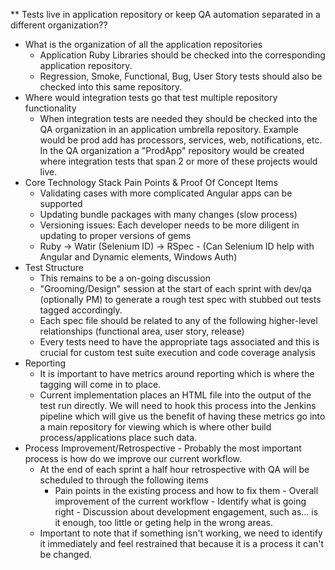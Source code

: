 ** Tests live in application repository or keep QA automation separated in a different organization??
- What is the organization of all the application repositories
	+ Application Ruby Libraries should be checked into the corresponding application repository.
	+ Regression, Smoke, Functional, Bug, User Story tests should also be checked into this same repository.
- Where would integration tests go that test multiple repository functionality
	+ When integration tests are needed they should be checked into the QA organization in an application umbrella repository.  Example would be prod add has processors, services, web, notifications, etc.  In the QA organization a "ProdApp" repository would be created where integration tests that span 2 or more of these projects would live.
- Core Technology Stack Pain Points & Proof Of Concept Items
	+ Validating cases with more complicated Angular apps can be supported
	+ Updating bundle packages with many changes (slow process)
	+ Versioning issues: Each developer needs to be more diligent in updating to proper versions of gems
	+ Ruby -> Watir (Selenium ID) -> RSpec	- (Can Selenium ID help with Angular and Dynamic elements, Windows Auth)
- Test Structure
	+ This remains to be a on-going discussion
	+ "Grooming/Design" session at the start of each sprint with dev/qa (optionally PM) to generate a rough test spec with stubbed out tests tagged accordingly.
	+ Each spec file should be related to any of the following higher-level relationships (functional area, user story, release)
	+ Every tests need to have the appropriate tags associated and this is crucial for custom test suite execution and code coverage analysis
- Reporting
	+ It is important to have metrics around reporting which is where the tagging will come in to place.
	+ Current implementation places an HTML file into the output of the test run directly.  We will need to hook this process into the Jenkins pipeline which will give us the benefit of having these metrics go into a main repository for viewing which is where other build process/applications place such data.
- Process Improvement/Retrospective - Probably the most important process is how do we improve our current workflow.
	+ At the end of each sprint a half hour retrospective with QA will be scheduled to through the following items
		- Pain points in the existing process and how to fix them
                - Overall improvement of the current workflow
                - Identify what is going right
                - Discussion about development engagement, such as... is it enough, too little or geting help in the wrong areas. 
	+ Important to note that if something isn't working, we need to identify it immediately and feel restrained that because it is a process it can't be changed.